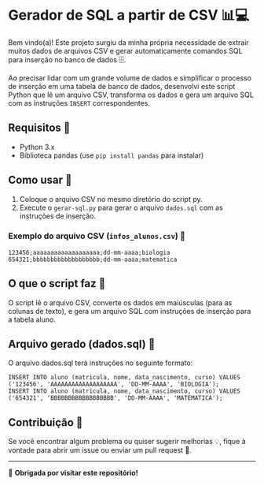 # Gerador de SQL a partir de CSV 📊💻

Bem vindo(a)! Este projeto surgiu da minha própria necessidade de extrair muitos dados de arquivos CSV e gerar automaticamente comandos SQL para inserção no banco de dados 🗄️.

Ao precisar lidar com um grande volume de dados e simplificar o processo de inserção em uma tabela de banco de dados, desenvolvi este script Python  que lê um arquivo CSV, transforma os dados e gera um arquivo SQL com as instruções `INSERT` correspondentes.

## Requisitos 🔧

- Python 3.x
- Biblioteca pandas (use `pip install pandas` para instalar)

## Como usar 🚀

1. Coloque o arquivo CSV no mesmo diretório do script py.
2. Execute o `gerar-sql.py` para gerar o arquivo `dados.sql` com as instruções de inserção.

### Exemplo do arquivo CSV (`infos_alunos.csv`) 📄

```csv
123456;aaaaaaaaaaaaaaaaaaa;dd-mm-aaaa;biologia
654321;bbbbbbbbbbbbbbbbbbb;dd-mm-aaaa;matematica
```

## O que o script faz 🤖

O script lê o arquivo CSV, converte os dados em maiúsculas (para as colunas de texto), e gera um arquivo SQL com instruções de inserção para a tabela aluno.

## Arquivo gerado (dados.sql) 📜

O arquivo dados.sql terá instruções no seguinte formato:

```
INSERT INTO aluno (matricula, nome, data_nascimento, curso) VALUES ('123456', 'AAAAAAAAAAAAAAAAAAA', 'DD-MM-AAAA', 'BIOLOGIA');
INSERT INTO aluno (matricula, nome, data_nascimento, curso) VALUES ('654321', 'BBBBBBBBBBBBBBBBBB', 'DD-MM-AAAA', 'MATEMATICA');
```

## Contribuição 🤝

Se você encontrar algum problema ou quiser sugerir melhorias 💡, fique à vontade para abrir um issue ou enviar um pull request 🔀.

---

🖤 **Obrigada por visitar este repositório!**
